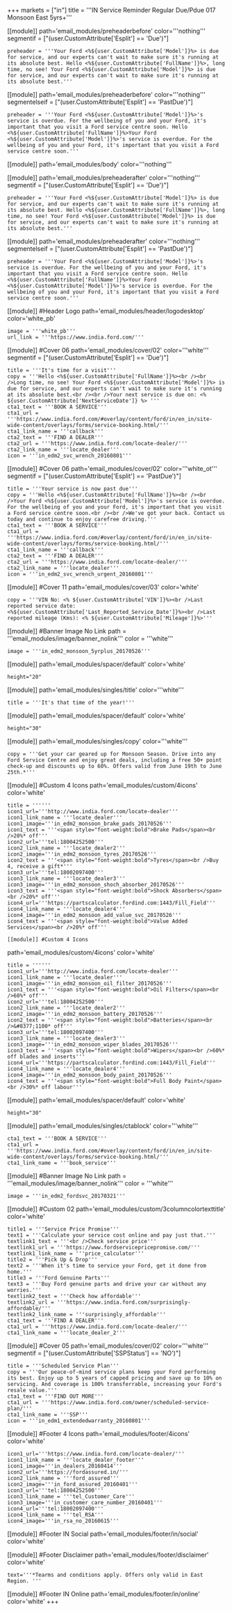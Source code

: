 +++
markets = ["in"]
title = '''IN Service Reminder Regular Due/Pdue 017 Monsoon East 5yrs+'''

[[module]]
path='email_modules/preheaderbefore'
color='''nothing'''
segmentif = ["(user.CustomAttribute['Esplit'] == 'Due')"]

	preheader = '''Your Ford <%${user.CustomAttribute['Model']}%> is due for service, and our experts can't wait to make sure it's running at its absolute best. Hello <%${user.CustomAttribute['FullName']}%>, long time, no see! Your Ford <%${user.CustomAttribute['Model']}%> is due for service, and our experts can't wait to make sure it's running at its absolute best.'''

[[module]]
path='email_modules/preheaderbefore'
color='''nothing'''
segmentelseif = ["(user.CustomAttribute['Esplit'] == 'PastDue')"]

	preheader = '''Your Ford <%${user.CustomAttribute['Model']}%>'s service is overdue. For the wellbeing of you and your Ford, it's important that you visit a Ford service centre soon. Hello <%${user.CustomAttribute['FullName']}%>Your Ford <%${user.CustomAttribute['Model']}%>'s service is overdue. For the wellbeing of you and your Ford, it's important that you visit a Ford service centre soon.'''

[[module]]
path='email_modules/body'
color='''nothing'''

[[module]]
path='email_modules/preheaderafter'
color='''nothing'''
segmentif = ["(user.CustomAttribute['Esplit'] == 'Due')"]

	preheader = '''Your Ford <%${user.CustomAttribute['Model']}%> is due for service, and our experts can't wait to make sure it's running at its absolute best. Hello <%${user.CustomAttribute['FullName']}%>, long time, no see! Your Ford <%${user.CustomAttribute['Model']}%> is due for service, and our experts can't wait to make sure it's running at its absolute best.'''

[[module]]
path='email_modules/preheaderafter'
color='''nothing'''
segmentelseif = ["(user.CustomAttribute['Esplit'] == 'PastDue')"]

	preheader = '''Your Ford <%${user.CustomAttribute['Model']}%>'s service is overdue. For the wellbeing of you and your Ford, it's important that you visit a Ford service centre soon. Hello <%${user.CustomAttribute['FullName']}%>Your Ford <%${user.CustomAttribute['Model']}%>'s service is overdue. For the wellbeing of you and your Ford, it's important that you visit a Ford service centre soon.'''
 
[[module]] #Header Logo
path='email_modules/header/logodesktop'
color='white_pb'

	image = '''white_pb'''
	url_link = '''https://www.india.ford.com/'''

[[module]] #Cover 06
path='email_modules/cover/02'
color='''white'''
segmentif = ["(user.CustomAttribute['Esplit'] == 'Due')"]

	title = '''It's time for a visit'''
	copy = '''Hello <%${user.CustomAttribute['FullName']}%><br /><br />Long time, no see! Your Ford <%${user.CustomAttribute['Model']}%> is due for service, and our experts can't wait to make sure it's running at its absolute best.<br /><br />Your next service is due on: <% ${user.CustomAttribute['NextServiceDate']} %> '''
	cta1_text = '''BOOK A SERVICE'''
	cta1_url = '''https://www.india.ford.com/#overlay/content/ford/in/en_in/site-wide-content/overlays/forms/service-booking.html/'''
	cta1_link_name = '''callback'''
	cta2_text = '''FIND A DEALER'''
	cta2_url = '''https://www.india.ford.com/locate-dealer/'''
	cta2_link_name = '''locate_dealer'''
	icon = '''in_edm2_svc_wrench_20160801'''

[[module]] #Cover 06
path='email_modules/cover/02'
color='''white_ot'''
segmentif = ["(user.CustomAttribute['Esplit'] == 'PastDue')"]

	title = '''Your service is now past due'''
	copy = '''Hello <%${user.CustomAttribute['FullName']}%><br /><br />Your Ford <%${user.CustomAttribute['Model']}%>'s service is overdue. For the wellbeing of you and your Ford, it's important that you visit a Ford service centre soon.<br /><br />We've got your back. Contact us today and continue to enjoy carefree driving.'''
	cta1_text = '''BOOK A SERVICE'''
	cta1_url = '''https://www.india.ford.com/#overlay/content/ford/in/en_in/site-wide-content/overlays/forms/service-booking.html/'''
	cta1_link_name = '''callback'''
	cta2_text = '''FIND A DEALER'''
	cta2_url = '''https://www.india.ford.com/locate-dealer/'''
	cta2_link_name = '''locate_dealer'''
	icon = '''in_edm2_svc_wrench_urgent_20160801'''

[[module]] #Cover 11
path='email_modules/cover/03'
color='white'

	copy = '''VIN No: <% ${user.CustomAttribute['VIN']}%><br />Last reported service date: <%${user.CustomAttribute['Last_Reported_Service_Date']}%><br />Last reported mileage (Kms): <% ${user.CustomAttribute['Mileage']}%>'''

[[module]] #Banner Image No Link
path = '''email_modules/image/banner_nolink'''
color = '''white'''
	
	image = '''in_edm2_monsoon_5yrplus_20170526'''

[[module]]
path='email_modules/spacer/default'
color='white'

	height="20"

[[module]]
path='email_modules/singles/title'
color='''white'''
	
	title = '''It's that time of the year!'''

[[module]]
path='email_modules/spacer/default'
color='white'

	height="30"

[[module]]
path='email_modules/singles/copy'
color='''white'''
	
	copy = '''Get your car geared up for Monsoon Season. Drive into any Ford Service Centre and enjoy great deals, including a free 50+ point check-up and discounts up to 60%. Offers valid from June 19th to June 25th.*'''

[[module]] #Custom 4 Icons
path='email_modules/custom/4icons'
color='white'

	title = ''''''
	icon1_url='''http://www.india.ford.com/locate-dealer'''
	icon1_link_name = '''locate_dealer'''
	icon1_image='''in_edm2_monsoon_brake_pads_20170526'''
	icon1_text = '''<span style="font-weight:bold">Brake Pads</span><br />20%* off'''
	icon2_url='''tel:18004252500'''
	icon2_link_name = '''locate_dealer2'''
	icon2_image='''in_edm2_monsoon_tyres_20170526'''
	icon2_text = '''<span style="font-weight:bold">Tyres</span><br />Buy 4, receive a gift*'''
	icon3_url='''tel:18002097400'''
	icon3_link_name = '''locate_dealer3'''
	icon3_image='''in_edm2_monsoon_shoch_absorber_20170526'''
	icon3_text = '''<span style="font-weight:bold">Shock Absorbers</span><br />20%* off'''
	icon4_url='''https://partscalculator.fordind.com:1443/Fill_Field'''
	icon4_link_name = '''locate_dealer4'''
	icon4_image='''in_edm2_monsoon_add_value_svc_20170526'''
	icon4_text = '''<span style="font-weight:bold">Value Added Services</span><br />20%* off'''
	
	[[module]] #Custom 4 Icons
path='email_modules/custom/4icons'
color='white'

	title = ''''''
	icon1_url='''http://www.india.ford.com/locate-dealer'''
	icon1_link_name = '''locate_dealer'''
	icon1_image='''in_edm2_monsoon_oil_filter_20170526'''
	icon1_text = '''<span style="font-weight:bold">Oil Filters</span><br />60%* off'''
	icon2_url='''tel:18004252500'''
	icon2_link_name = '''locate_dealer2'''
	icon2_image='''in_edm2_monsoon_battery_20170526'''
	icon2_text = '''<span style="font-weight:bold">Batteries</span><br />&#8377;1100* off'''
	icon3_url='''tel:18002097400'''
	icon3_link_name = '''locate_dealer3'''
	icon3_image='''in_edm2_monsoon_wiper_blades_20170526'''
	icon3_text = '''<span style="font-weight:bold">Wipers</span><br />60%* off blades and inserts'''
	icon4_url='''https://partscalculator.fordind.com:1443/Fill_Field'''
	icon4_link_name = '''locate_dealer4'''
	icon4_image='''in_edm2_monsoon_body_paint_20170526'''
	icon4_text = '''<span style="font-weight:bold">Full Body Paint</span><br />30%* off labour'''
	
[[module]]
path='email_modules/spacer/default'
color='white'

	height="30"

[[module]]
path='email_modules/singles/ctablock'
color='''white'''
	
	cta1_text = '''BOOK A SERVICE'''
	cta1_url = '''https://www.india.ford.com/#overlay/content/ford/in/en_in/site-wide-content/overlays/forms/service-booking.html/'''
	cta1_link_name = '''book_service'''

[[module]] #Banner Image No Link
path = '''email_modules/image/banner_nolink'''
color = '''white'''

	image = '''in_edm2_fordsvc_20170321'''

[[module]] #Custom 02
path='email_modules/custom/3columncolortexttitle'
color='white'

	title1 = '''Service Price Promise'''
	text1 = '''Calculate your service cost online and pay just that.'''
	textlink1_text = '''<br />Check service price'''
	textlink1_url = '''https://www.fordservicepricepromise.com/'''
	textlink1_link_name = '''price_calculator'''
	title2 = '''Pick Up & Drop'''
	text2 = '''When it's time to service your Ford, get it done from home.'''
	title3 = '''Ford Genuine Parts'''
	text3 = '''Buy Ford genuine parts and drive your car without any worries.'''
	textlink2_text = '''Check how affordable'''
	textlink2_url = '''https://www.india.ford.com/surprisingly-affordable/'''
	textlink2_link_name = '''surprisingly_affordable'''
	cta1_text = '''FIND A DEALER'''
	cta1_url = '''https://www.india.ford.com/locate-dealer/'''
	cta1_link_name = '''locate_dealer_2'''

[[module]] #Cover 05
path='email_modules/cover/02'
color='''white'''
segmentif = ["(user.CustomAttribute['SSPStatus'] == 'NO')"]

	title = '''Scheduled Service Plan'''
	copy = '''Our peace-of-mind service plans keep your Ford performing its best. Enjoy up to 5 years of capped pricing and save up to 10% on servicing. And coverage is 100% transferrable, increasing your Ford's resale value.'''
	cta1_text = '''FIND OUT MORE'''
	cta1_url = '''https://www.india.ford.com/owner/scheduled-service-plan/'''
	cta1_link_name = '''SSP'''
	icon = '''in_edm1_extendedwarranty_20160801'''

[[module]] #Footer 4 Icons
path='email_modules/footer/4icons'
color='white'

	icon1_url='''https://www.india.ford.com/locate-dealer/'''
	icon1_link_name = '''locate_dealer_footer'''
	icon1_image='''in_dealers_20160414'''
	icon2_url='''https://fordassured.in/'''
	icon2_link_name = '''ford_assured'''
	icon2_image='''in_ford_assured_20160401'''
	icon3_url='''tel:18004252500'''
	icon3_link_name = '''tel_Customer_Care'''
	icon3_image='''in_customer_care_number_20160401'''
	icon4_url='''tel:18002097400'''
	icon4_link_name = '''tel_RSA'''
	icon4_image='''in_rsa_no_20160615'''
		
[[module]] #Footer IN Social
path='email_modules/footer/in/social'
color='white'

[[module]] #Footer Disclaimer
path='email_modules/footer/disclaimer'
color='white'
		
	text='''*Tearms and conditions apply. Offers only valid in East Region. '''

[[module]] #Footer IN Online
path='email_modules/footer/in/online'
color='white'
+++